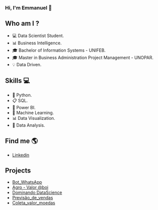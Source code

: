 ### Hi, I'm Emmanuel 👋


## Who am I ?
- 💻 Data Scientist Student.
- 📊 Business Intelligence.
- 🎓 Bachelor of Information Systems - UNIFEB.
- 🎓 Master in Business Administration Project Management - UNOPAR.
- 💡 Data Driven.


## Skills 💻
- 🐍 Python.
- 📋 SQL.
- 🧮 Power BI.
- 🔮 Machine Learning.
- 📊 Data Visualization.
- 🎲 Data Analysis.


## Find me  🌎
- [Linkedin](https://www.linkedin.com/in/emmanuel-orestes-torres-038a5869/)


## Projects 

- [Bot_WhatsApp](https://github.com/eotorres/BeautifulSoup-Selenium)
- [Agro - Valor @boi](https://github.com/eotorres/Agro_arrobaboi)
- [Dominando DataScience](https://github.com/eotorres/Dominando_datascience)
- [Previsão_de_vendas](https://github.com/eotorres/Previsao_vendas_sklearn/tree/main)
- [Coleta_valor_moedas](https://github.com/eotorres/Scraping_Moedas)

